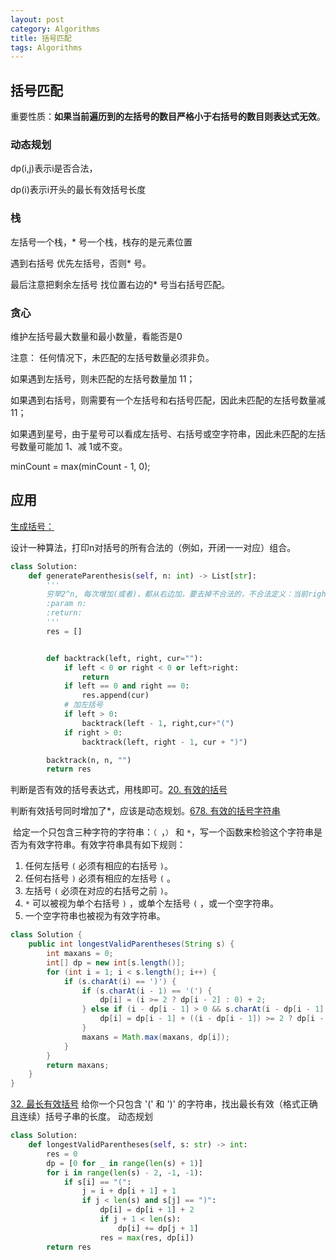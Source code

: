 ```yaml
---
layout: post
category: Algorithms
title: 括号匹配
tags: Algorithms
---
```


## 括号匹配

重要性质：**如果当前遍历到的左括号的数目严格小于右括号的数目则表达式无效**。



### 动态规划

dp(i,j)表示i是否合法，

dp(i)表示i开头的最长有效括号长度

### 栈

左括号一个栈，* 号一个栈，栈存的是元素位置

遇到右括号 优先左括号，否则* 号。

最后注意把剩余左括号 找位置右边的* 号当右括号匹配。

### 贪心

维护左括号最大数量和最小数量，看能否是0

注意： 任何情况下，未匹配的左括号数量必须非负。



如果遇到左括号，则未匹配的左括号数量加 11；

如果遇到右括号，则需要有一个左括号和右括号匹配，因此未匹配的左括号数量减 11；

如果遇到星号，由于星号可以看成左括号、右括号或空字符串，因此未匹配的左括号数量可能加 1、减 1或不变。

minCount = max(minCount - 1, 0);

## 应用



[生成括号：](https://leetcode-cn.com/problems/bracket-lcci/)

设计一种算法，打印n对括号的所有合法的（例如，开闭一一对应）组合。

```python
class Solution:
    def generateParenthesis(self, n: int) -> List[str]:
        '''
        穷举2^n, 每次增加(或者)，都从右边加，要去掉不合法的，不合法定义：当前rightCount> leftCount. 
        :param n:
        :return:
        '''
        res = []


        def backtrack(left, right, cur=""):
            if left < 0 or right < 0 or left>right:
                return
            if left == 0 and right == 0:
                res.append(cur)
            # 加左括号
            if left > 0:
                backtrack(left - 1, right,cur+"(")
            if right > 0:
                backtrack(left, right - 1, cur + ")")

        backtrack(n, n, "")
        return res
```



判断是否有效的括号表达式，用栈即可。[20. 有效的括号](https://leetcode-cn.com/problems/valid-parentheses/)



判断有效括号同时增加了*，应该是动态规划。[678. 有效的括号字符串](https://leetcode-cn.com/problems/valid-parenthesis-string/)

​	给定一个只包含三种字符的字符串：`（ `，`）` 和 `*`，写一个函数来检验这个字符串是否为有效字符串。有效字符串具有如下规则：

1. 任何左括号 `(` 必须有相应的右括号 `)`。
2. 任何右括号 `)` 必须有相应的左括号 `(` 。
3. 左括号 `(` 必须在对应的右括号之前 `)`。
4. `*` 可以被视为单个右括号 `)` ，或单个左括号 `(` ，或一个空字符串。
5. 一个空字符串也被视为有效字符串。

```java
class Solution {
    public int longestValidParentheses(String s) {
        int maxans = 0;
        int[] dp = new int[s.length()];
        for (int i = 1; i < s.length(); i++) {
            if (s.charAt(i) == ')') {
                if (s.charAt(i - 1) == '(') {
                    dp[i] = (i >= 2 ? dp[i - 2] : 0) + 2;
                } else if (i - dp[i - 1] > 0 && s.charAt(i - dp[i - 1] - 1) == '(') {
                    dp[i] = dp[i - 1] + ((i - dp[i - 1]) >= 2 ? dp[i - dp[i - 1] - 2] : 0) + 2;
                }
                maxans = Math.max(maxans, dp[i]);
            }
        }
        return maxans;
    }
}

```

[32. 最长有效括号](https://leetcode-cn.com/problems/longest-valid-parentheses/)
给你一个只包含 '(' 和 ')' 的字符串，找出最长有效（格式正确且连续）括号子串的长度。
动态规划

```python
class Solution:
    def longestValidParentheses(self, s: str) -> int:
        res = 0
        dp = [0 for _ in range(len(s) + 1)]
        for i in range(len(s) - 2, -1, -1):
            if s[i] == "(":
                j = i + dp[i + 1] + 1
                if j < len(s) and s[j] == ")":
                    dp[i] = dp[i + 1] + 2
                    if j + 1 < len(s):
                        dp[i] += dp[j + 1]
                    res = max(res, dp[i])
        return res
```


